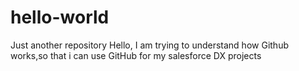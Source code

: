 # hello-world
Just another repository
Hello, I am trying to understand how Github works,so that i can use GitHub for my salesforce DX projects
